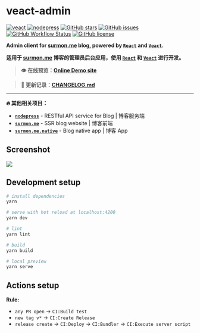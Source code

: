 # veact-admin

[![veact](https://img.shields.io/badge/WITH-VEACT-42a97a?style=for-the-badge&labelColor=35495d)](https://github.com/veactjs/veact)
[![nodepress](https://img.shields.io/badge/NODE-PRESS-83BA2F?style=for-the-badge&labelColor=90C53F)](https://github.com/surmon-china/nodepress)
[![GitHub stars](https://img.shields.io/github/stars/surmon-china/veact-admin.svg?style=for-the-badge)](https://github.com/surmon-china/veact-admin/stargazers)
[![GitHub issues](https://img.shields.io/github/issues-raw/surmon-china/veact-admin.svg?style=for-the-badge)](https://github.com/surmon-china/veact-admin/issues)
[![GitHub Workflow Status](https://img.shields.io/github/workflow/status/surmon-china/veact-admin/Deploy?label=deploy&style=for-the-badge)](https://github.com/surmon-china/veact-admin/actions?query=workflow:%22Deploy%22)
[![GitHub license](https://img.shields.io/github/license/surmon-china/veact-admin.svg?style=for-the-badge)](https://github.com/surmon-china/veact-admin/blob/main/LICENSE)

**Admin client for [surmon.me](https://github.com/surmon-china/surmon.me) blog, powered by [`React`](https://github.com/facebook/react) and [`Veact`](https://github.com/veactjs/veact).**

**适用于 [surmon.me](https://github.com/surmon-china/surmon.me) 博客的管理员后台应用，使用 [`React`](https://github.com/facebook/react) 和 [`Veact`](https://github.com/veactjs/veact) 进行开发。**

> **👁 在线预览：[Online Demo site](https://github.surmon.me/veact-admin/)**

> **📝 更新记录：[CHANGELOG.md](https://github.com/surmon-china/veact-admin/blob/main/CHANGELOG.md#changelog)**

---

**🔥 其他相关项目：**

- **[`nodepress`](https://github.com/surmon-china/nodepress)** - RESTful API service for Blog | 博客服务端
- **[`surmon.me`](https://github.com/surmon-china/surmon.me)** - SSR blog website | 博客前端
- **[`surmon.me.native`](https://github.com/surmon-china/surmon.me.native)** - Blog native app | 博客 App

## Screenshot

![](https://raw.githubusercontent.com/surmon-china/veact-admin/main/presses/thumbnail.png)

## Development setup

```bash
# install dependencies
yarn

# serve with hot reload at localhost:4200
yarn dev

# lint
yarn lint

# build
yarn build

# local preview
yarn serve
```

## Actions setup

**Rule:**

- `any PR open` → `CI:Build test`
- `new tag v*` → `CI:Create Release`
- `release create` → `CI:Deploy` → `CI:Bundler` → `CI:Execute server script`
